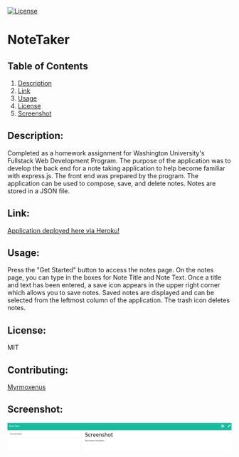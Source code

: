 
[![License](https://img.shields.io/badge/License-MIT-yellow.svg)](https://opensource.org/licenses/MIT)
# NoteTaker

## Table of Contents

1. [Description](#description)
2. [Link](#Link)
3. [Usage](#usage)
4. [License](#license)
5. [Screenshot](#screenshot)



## Description:
Completed as a homework assignment for Washington University's Fullstack Web Development Program. The purpose of the application was to develop the back end for a note taking application to help become familiar with express.js. The front end was prepared by the program. The application can be used to compose, save, and delete notes. Notes are stored in a JSON file.

## Link: 
[Application deployed here via Heroku!](https://warm-anchorage-12496.herokuapp.com/)

## Usage:
Press the "Get Started" button to access the notes page. On the notes page, you can type in the boxes for Note Title and Note Text. Once a title and text has been entered, a save icon appears in the upper right corner which allows you to save notes. Saved notes are displayed and can be selected from the leftmost column of the application. The trash icon deletes notes.


## License: 
MIT

## Contributing: 
[Myrmoxenus](https://github.com/Myrmoxenus)

## Screenshot: 
![Screenshot of NoteTaker](Images/screenshot.png)

